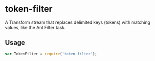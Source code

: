 # token-filter

A Transform stream that replaces delimited keys (tokens) with matching values, like the Ant Filter task.

## Usage

```js
var TokenFilter = require('token-filter');
```
